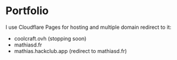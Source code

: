 # Portfolio
I use Cloudflare Pages for hosting and multiple domain redirect to it:
- coolcraft.ovh (stopping soon)
- mathiasd.fr
- mathias.hackclub.app (redirect to mathiasd.fr)
